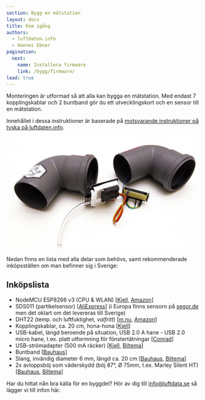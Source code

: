 ```yaml
---
section: Bygg en mätstation
layout: docs
title: Kom igång
authors:
  - luftdaten.info
  - Hannes Ebner
pagination:
  next:
    name: Installera firmware
    link: /bygg/firmware/
lead: true
---
```


Monteringen är utformad så att alla kan bygga en mät&shy;station. Med endast 7 kopplings&shy;kablar och 2 bunt&shy;band gör du ett utvecklings&shy;kort och en sensor till en mät&shy;station.

Innehållet i dessa instruktioner är baserade på [motsvarande instruktioner på tyska på luftdaten.info](http://luftdaten.info/feinstaubsensor-bauen/).

![Bild på färdig mätstation](img/matstation.jpg)

Nedan finns en lista med alla delar som behövs, samt rekommenderade inköpsställen om man befinner sig i Sverige:

## Inköpslista

  * NodeMCU ESP8266 v3 (CPU & WLAN) [[Kjell](https://www.kjell.com/se/sortiment/el-verktyg/arduino/utvecklingskort/nodemcu-utvecklingskort-p87949), [Amazon](https://www.amazon.de/dp/B06Y1ZPNMS/)]
  * SDS011 (partikelsensor) [[AliExpress](https://www.aliexpress.com/wholesale?SortType=price_asc&shipCountry=de&SearchText=sds011&CatId=523)] (i Europa finns sensorn på [segor.de](http://www.segor.de) men det oklart om det levereras till Sverige)
  * DHT22 (temp. och luftfuktighet, *valfritt*) [[m.nu](https://www.m.nu/sensorer-matinstrument/dht22-temperature-humidity-sensor-extras), [Amazon](https://www.amazon.de/dp/B06XF4TNT9/)]
  * Kopplingskablar, ca. 20 cm, hona-hona [[Kjell](https://www.kjell.com/se/sortiment/el-verktyg/arduino/tillbehor/luxorparts-delbar-kopplingskabel-40-pol-hane-hane-p87901)]
  * USB-kabel, längd beroende på situation, USB 2.0 A hane - USB 2.0 micro hane, t.ex. platt utformning för fönstertätningar [[Conrad](https://www.conrad.se/USB-2.0-F%f6rl%e4ngningskabel-Renkforce-%5b1x-USB-2.0-A-hane-1x-USB-2.0-A-hona%5d-H%f6gflexibel-3-m-Svart.htm?websale8=conrad-swe&pi=1365367&amp;ci=SHOP_AREA_258249_0410105)]
  * USB-strömadapter (500 mA räcker) [[Kjell](https://www.kjell.com/se/sortiment/dator-natverk/datortillbehor/usb-tillbehor/usb-laddare/linocell-mini-usb-laddare-2-4-a-svart-p95717), [Biltema](http://www.biltema.se/sv/Kontor---Teknik/Mobilt/Kablar-och-laddare/Reseladdare-USB-2000036148/)]
  * Buntband [[Bauhaus](https://www.bauhaus.se/buntband-100-x-2-5-transparent-100-pack.html)]
  * Slang, invändig diameter 6 mm, längd ca. 20 cm [[Bauhaus](https://www.bauhaus.se/pvc-slang-6x1-5mm.html), [Biltema](http://www.biltema.se/sv/Bat/VVS/Slang/Vattenslang-10-m-2000017745/?artId=15330)]
  * 2x avloppsböj som väderskydd (böj 87°, Ø 75mm, t.ex. Marley Silent HT) [[Bauhaus](https://www.bauhaus.se/ht-avloppsror-boj-87-o75mm.html), [Biltema](http://www.biltema.se/sv/Bygg/VVS/Ror-och-rordelar/Avloppsror-och-rordelar/Avloppsboj-2000023051/?artId=87264)]
  
Har du hittat nån bra källa för en byggdel? Hör av dig till [info@luftdata.se](mailto:info@luftdata.se) så lägger vi till infon här.
